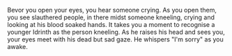 Bevor you open your eyes, you hear someone crying. As you open them, you see slauthered people, in there midst someone kneeling, crying and looking at his blood soaked hands. It takes you a moment to recognise a younger Idrinth as the person kneeling. As he raises his head and sees you, your eyes meet with his dead but sad gaze. He whispers "I'm sorry" as you awake.
